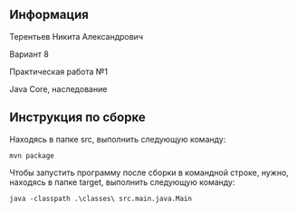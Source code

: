 ## Информация

Терентьев Никита Александрович

Вариант 8

Практическая работа №1

Java Core, наследование

## Инструкция по сборке

Находясь в папке src, выполнить следующую команду:

`mvn package`

Чтобы запустить программу после сборки в командной строке, нужно, находясь в папке target, выполнить следующую команду:

`java -classpath .\classes\ src.main.java.Main`